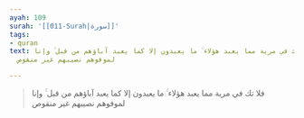 ```yaml
---
ayah: 109
surah: '[[011-Surah|سورة]]'
tags:
- quran
text: فلا تك في مرية مما يعبد هؤلاء ۚ ما يعبدون إلا كما يعبد آباؤهم من قبل ۚ وإنا
  لموفوهم نصيبهم غير منقوص

---
```

> فلا تك في مرية مما يعبد هؤلاء ۚ ما يعبدون إلا كما يعبد آباؤهم من قبل ۚ وإنا لموفوهم نصيبهم غير منقوص
